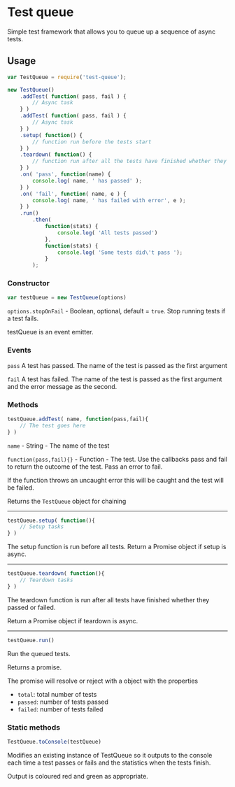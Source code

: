 # Test queue

Simple test framework that allows you to queue up a sequence of async tests.

## Usage

```javascript
var TestQueue = require('test-queue');

new TestQueue()
	.addTest( function( pass, fail ) {
		// Async task
	} )
	.addTest( function( pass, fail ) {
		// Async task
	} )
	.setup( function() {
		// function run before the tests start
	} )
	.teardown( function() {
		// function run after all the tests have finished whether they pass or fail
	} )
	.on( 'pass', function(name) {
		console.log( name, ' has passed' );
	} )
	.on( 'fail', function( name, e ) {
		console.log( name, ' has failed with error', e );
	} )
	.run()
		.then( 
			function(stats) {
				console.log( 'All tests passed')
			},
			function(stats) {
				console.log( 'Some tests did\'t pass ');
			}
		);
```

### Constructor

```javascript
var testQueue = new TestQueue(options) 
```

`options.stopOnFail` - Boolean, optional, default = `true`.  Stop running tests if a test fails.

testQueue is an event emitter.

### Events

`pass` A test has passed.  The name of the test is passed as the first argument

`fail` A test has failed.  The name of the test is passed as the first argument and the error message as the second.

### Methods

```javascript
testQueue.addTest( name, function(pass,fail){
	// The test goes here
} )
```

`name` - String - The name of the test

`function(pass,fail){}` - Function - The test.  Use the callbacks pass and fail to return the outcome of the test.  Pass an error to fail.

If the function throws an uncaught error this will be caught and the test will be failed.

Returns the `TestQueue` object for chaining

----

```javascript
testQueue.setup( function(){
	// Setup tasks
} )
```
The setup function is run before all tests.
Return a Promise object if setup is async.

----

```javascript
testQueue.teardown( function(){
	// Teardown tasks
} )
```
The teardown function is run after all tests have finished
whether they passed or failed.

Return a Promise object if teardown is async.


----

```javascript
testQueue.run()
```

Run the queued tests.

Returns a promise.

The promise will resolve or reject with a object with the properties

* `total`: total number of tests
* `passed`: number of tests passed
* `failed`: number of tests failed

### Static methods

```javascript
TestQueue.toConsole(testQueue)
```

Modifies an existing instance of TestQueue so it outputs to the console
each time a test passes or fails and the statistics when the tests finish.

Output is coloured red and green as appropriate.



